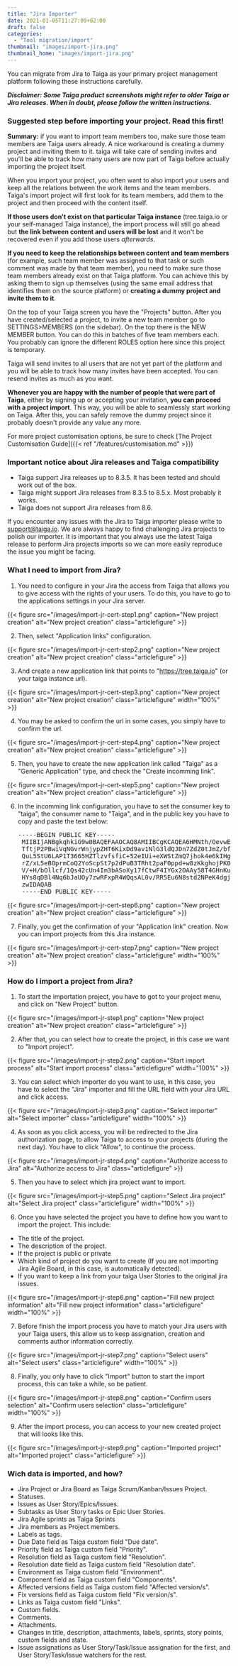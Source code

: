 ```yaml
---
title: "Jira Importer"
date: 2021-01-05T11:27:09+02:00
draft: false
categories:
  - "Tool migration/import"
thumbnail: "images/import-jira.png"
thumbnail_home: "images/import-jira.png"
---
```


You can migrate from Jira to Taiga as your primary project management platform following these instructions carefully.

***Disclaimer: Some Taiga product screenshots might refer to older Taiga or Jira releases. When in doubt, please follow the written instructions.***

### Suggested step before importing your project. Read this first!

**Summary:** if you want to import team members too, make sure those team members are Taiga users already. A nice workaround is creating a dummy project and inviting them to it. taiga will take care of sending invites and you'll be able to track how many users are now part of Taiga before actually importing the project itself.

When you import your project, you often want to also import your users and keep all the relations between the work items and the team members. Taiga's import project will first look for its team members, add them to the project and then proceed with the content itself.

**If those users don't exist on that particular Taiga instance** (tree.taiga.io or your self-managed Taiga instance), the import process will still go ahead but **the link between content and users will be lost** and it won't be recovered even if you add those users *afterwards*.

**If you need to keep the relationships between content and team members** (for example, such team member was assigned to that task or such comment was made by that team member), you need to make sure those team members already exist on that Taiga platform. You can achieve this by asking them to sign up themselves (using the same email address that identifies them on the source platform) or **creating a dummy project and invite them to it**. 

On the top of your Taiga screen you have the "Projects" button. After you have created/selected a project, to invite a new team member go to SETTINGS>MEMBERS (on the sidebar). On the top there is the NEW MEMBER button. You can do this in batches of five team members each. You probably can ignore the different ROLES option here since this project is temporary.

Taiga will send invites to all users that are not yet part of the platform and you will be able to track how many invites have been accepted. You can resend invites as much as you want.

**Whenever you are happy with the number of people that were part of Taiga**, either by signing up or accepting your invitation, **you can proceed with a project import**. This way, you will be able to seamlessly start working on Taiga. After this, you can safely remove the dummy project since it probably doesn't provide any value any more.

For more project customisation options, be sure to check [The Project Customisation Guide]({{< ref "/features/customisation.md" >}})


### Important notice about Jira releases and Taiga compatibility

  * Taiga support Jira releases up to 8.3.5. It has been tested and should work out of the box.
  * Taiga might support Jira releases from 8.3.5 to 8.5.x. Most probably it works.
  * Taiga does not support Jira releases from 8.6.

If you encounter any issues with the Jira to Taiga importer please write to support@taiga.io. We are always happy to find challenging Jira projects to polish our importer.
It is important that you always use the latest Taiga release to perform Jira projects imports so we can more easily reproduce the issue you might be facing.

### What I need to import from Jira?

1. You need to configure in your Jira the access from Taiga that allows you to give access with the rights of your users. To do this, you have to go to the applications settings in your Jira server.

{{< figure src="/images/import-jr-cert-step1.png" caption="New project creation" alt="New project creation" class="articlefigure" >}}

2. Then, select "Application links" configuration.

{{< figure src="/images/import-jr-cert-step2.png" caption="New project creation" alt="New project creation" class="articlefigure" >}}

3. And create a new application link that points to "https://tree.taiga.io" (or your taiga instance url).

{{< figure src="/images/import-jr-cert-step3.png" caption="New project creation" alt="New project creation" class="articlefigure" width="100%" >}}

4. You may be asked to confirm the url in some cases, you simply have to confirm the url.

{{< figure src="/images/import-jr-cert-step4.png" caption="New project creation" alt="New project creation" class="articlefigure" >}}

5. Then, you have to create the new application link called "Taiga" as a "Generic Application" type, and check the "Create incomming link".

{{< figure src="/images/import-jr-cert-step5.png" caption="New project creation" alt="New project creation" class="articlefigure" >}}

6. In the incomming link configuration, you have to set the consumer key to "taiga", the consumer name to "Taiga", and in the public key you have to copy and paste the text below:

    <pre class="white">-----BEGIN PUBLIC KEY-----
    MIIBIjANBgkqhkiG9w0BAQEFAAOCAQ8AMIIBCgKCAQEA6HMNth/OevwEmvUJb2wP
    TftjP2PBwiVqNGvrWnjypZHT6KixDd9av1NlG3ldQJDn7ZdZ0tJmZ/bfeUlV8LX2
    QuL5StU6LAP1T3665HZTlzvfsfiC+52eIUi+eXWStZmQ7jhok4e6kIHgddKHSVgQ
    rZ/xL5eBOprmCoQ2YoScpSt7p2dPuB3TRht2paF0ppd+w8zKkghojPK0H9yZfEIT
    V/+H/bOllcf/1Qs42cUn4Im3bASoXy17fCtwF4IYGx2OAAy58T4GHnKuuqRukGdP
    HYs8qDBl4Nq6bJaUOy7zwRFxpR4WQqsAL0v/RR5Eu6N8std2NPeK4dgj/SYoVXVC
    zwIDAQAB
    -----END PUBLIC KEY-----</pre>

{{< figure src="/images/import-jr-cert-step6.png" caption="New project creation" alt="New project creation" class="articlefigure" >}}

7. Finally, you get the confirmation of your "Application link" creation. Now you can import projects from this Jira instance.

{{< figure src="/images/import-jr-cert-step7.png" caption="New project creation" alt="New project creation" class="articlefigure" width="100%" >}}

### How do I import a project from Jira?

1. To start the importation project, you have to got to your project menu, and click on "New Project" button.

{{< figure src="/images/import-jr-step1.png" caption="New project creation" alt="New project creation" class="articlefigure" >}}

2. After that, you can select how to create the project, in this case we want to "Import project".

{{< figure src="/images/import-jr-step2.png" caption="Start import process" alt="Start import process" class="articlefigure" width="100%" >}}

3. You can select which importer do you want to use, in this case, you have to select the "Jira" importer and fill the URL field with your Jira URL and click access.

{{< figure src="/images/import-jr-step3.png" caption="Select importer" alt="Select importer" class="articlefigure" width="100%" >}}

4. As soon as you click access, you will be redirected to the Jira authorization page, to allow Taiga to access to your projects (during the next day). You have to click "Allow", to continue the process.

{{< figure src="/images/import-jr-step4.png" caption="Authorize access to Jira" alt="Authorize access to Jira" class="articlefigure" >}}

5. Then you have to select which jira project want to import.

{{< figure src="/images/import-jr-step5.png" caption="Select Jira project" alt="Select Jira project" class="articlefigure" width="100%" >}}

6. Once you have selected the project you have to define how you want to import the project. This include:

  * The title of the project.
  * The description of the project.
  * If the project is public or private
  * Which kind of project do you want to create (If you are not importing Jira Agile Board, in this case, is automatically detected).
  * If you want to keep a link from your taiga User Stories to the original jira issues.

{{< figure src="/images/import-jr-step6.png" caption="Fill new project information" alt="Fill new project information" class="articlefigure" width="100%" >}}

7. Before finish the import process you have to match your Jira users with your Taiga users, this allow us to keep assignation, creation and comments author information correctly.

{{< figure src="/images/import-jr-step7.png" caption="Select users" alt="Select users" class="articlefigure" width="100%" >}}

8. Finally, you only have to click "Import" button to start the import process, this can take a while, so be patient.

{{< figure src="/images/import-jr-step8.png" caption="Confirm users selection" alt="Confirm users selection" class="articlefigure" width="100%" >}}

9. After the import process, you can access to your new created project that will looks like this.

{{< figure src="/images/import-jr-step9.png" caption="Imported project" alt="Imported project" class="articlefigure" >}}

### Wich data is imported, and how?

  - Jira Project or Jira Board as Taiga Scrum/Kanban/Issues Project.
  - Statuses.
  - Issues as User Story/Epics/Issues.
  - Subtasks as User Story tasks or Epic User Stories.
  - Jira Agile sprints as Taiga Sprints
  - Jira members as Project members.
  - Labels as tags.
  - Due Date field as Taiga custom field "Due date".
  - Priority field as Taiga custom field "Priority".
  - Resolution field as Taiga custom field "Resolution".
  - Resolution date field as Taiga custom field "Resolution date".
  - Environment as Taiga custom field "Environment".
  - Component field as Taiga custom field "Components".
  - Affected versions field as Taiga custom field "Affected version/s".
  - Fix versions field as Taiga custom field "Fix version/s".
  - Links as Taiga custom field "Links".
  - Custom fields.
  - Comments.
  - Attachments.
  - Changes in title, description, attachments, labels, sprints, story points, custom fields and state.
  - Issue assignations as User Story/Task/Issue assignation for the first, and User Story/Task/Issue watchers for the rest.
